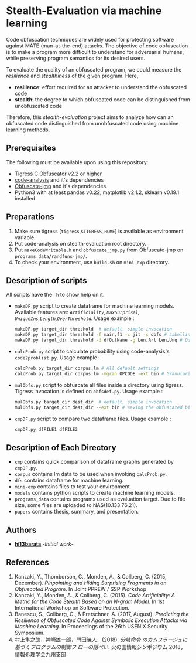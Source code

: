 # Stealth-Evaluation via machine learning
  Code obfuscation techniques are widely used for protecting software against MATE (man-at-the-end) attacks. The objective of code obfuscation is to make a program more difficult to understand for adversarial humans, while preserving program semantics for its desired users.

  To evaluate the quality of an obfuscated program, we could measure the *resilience* and *stealthiness* of the given program. Here,
  - **resilience**: effort required for an attacker to understand the obfuscated code
  - **stealth**: the degree to which obfuscated code can be distinguished from unobfuscated code


  Therefore, this *stealth-evaluation* project aims to analyze how can an obfuscated code distinguished from unobfuscated code using machine learning methods.

## Prerequisites
The following must be available upon using this repository:
* [Tigress C Obfuscator](http://tigress.cs.arizona.edu/) v2.2 or higher
* [code-analysis](https://github.com/silab-nitkc/code-analysis) and it's dependencies
* [Obfuscate-jmp](https://github.com/silab-nitkc/Obfuscate-jmp) and it's dependencies
* Python3 with at least pandas v0.22, matplotlib v2.1.2, sklearn v0.19.1 installed

## Preparations
1. Make sure tigress (`tigress`,`$TIGRESS_HOME`) is available as environment variable.
2. Put code-analysis on stealth-evaluation root directory.
3. Put `makeCodeWritable.h` and `obfuscate_jmp.py` from Obfuscate-jmp on `programs_data/randfuns-jmp/`.
4. To check your environment, use `build.sh` on `mini-exp` directory.

## Description of scripts
  All scripts have the `-h` to show help on it.
  - `makeDF.py` script to create dataframe for machine learning models.
  Available features are: *`Artificiality`, `MaxSurprisal`, `UniqueIns`,`Length`,`OverThreshold`*. Usage example :
    ```sh
    makeDF.py target_dir threshold  # default, simple invocation
    makeDF.py target_dir threshold -f main,f1 -c jit -s obfs # Labelling main and f1 function Class as jit and ObfStat as obfs
    makeDF.py target_dir threshold -d dfOutName -g Len,Art Len,Unq # Output dataframe file will be named dfOutName, and two graphs will be created
    ```
  - `calcProb.py` script to calculate probability using code-analysis's `code2problist.py`. Usage example :
    ```sh
    calcProb.py target_dir corpus.lm # All default settings
    calcProb.py target_dir corpus.lm -mgran OPCODE -ext bin # Granularity is set to OPCODE and files with bin extensions will be targeted
    ```
  - `mulObfs.py` script to obfuscate all files inside a directory using tigress. Tigress invocation is defined on `obfsdef.py`. Usage example :
    ```sh
    mulObfs.py target_dir dest_dir  # default, simple invocation
    mulObfs.py target_dir dest_dir --ext bin # saving the obfuscated binary file with bin extension
    ```
  - `cmpDF.py` script to compare two dataframe files. Usage example :
    ```sh
    cmpDF.py dfFILE1 dfFILE2
    ```

## Description of Each Directory
  - `cmp` contains quick comparison of dataframe graphs generated by `cmpDF.py`.
  - `corpus` contains lm data to be used when invoking `calcProb.py`.
  - `dfs` contains dataframe for machine learning.
  - `mini-exp` contains files to test your environment.
  - `models` contains python scripts to create machine learning models.
  - `programs_data` contains programs used as evaluation target. Due to file size, some files are uploaded to NAS(10.133.76.21).
  - `papers` contains thesis, summary, and presentation.

## Authors
  - [**hi13barata**]() -*Initial work*-

## References
1. Kanzaki, Y., Thomborson, C., Monden, A., & Collberg, C. (2015, December). _Pinpointing and Hiding Surprising Fragments in an Obfuscated Program_. In Joint PPREW / SSP Workshop
2. Kanzaki, Y., Monden, A., & Collberg, C. (2015). _Code Artificiality: A Metric for the Code Stealth Based on an N-gram Model_. In 1st International Workshop on Software Protection.
3. Banescu, S., Collberg, C., & Pretschner, A. (2017, August). _Predicting the Resilience of Obfuscated Code Against Symbolic Execution Attacks via Machine Learning_. In Proceedings of the 26th USENIX Security Symposium.
4. 村上隼之助，神崎雄一郎，門田暁人．(2018). _分岐命令 のカムフラージュに基づくプログラムの制御フ ローの隠ぺい_. 火の国情報シンポジウム 2018， 情報処理学会九州支部
